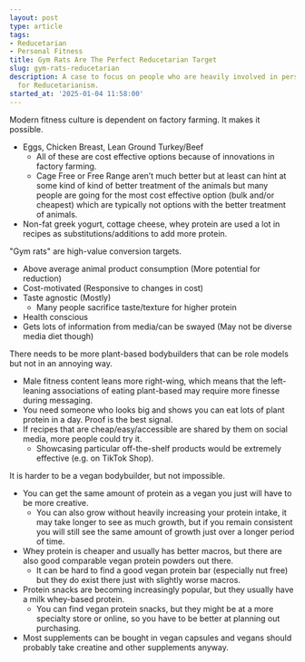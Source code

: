 ```yaml
---
layout: post
type: article
tags:
- Reducetarian
- Personal Fitness
title: Gym Rats Are The Perfect Reducetarian Target
slug: gym-rats-reducetarian
description: A case to focus on people who are heavily involved in personal fitness
  for Reducetarianism.
started_at: '2025-01-04 11:58:00'
---
```


Modern fitness culture is dependent on factory farming. It makes it possible.
* Eggs, Chicken Breast, Lean Ground Turkey/Beef
    * All of these are cost effective options because of innovations in factory farming.
    * Cage Free or Free Range aren’t much better but at least can hint at some kind of kind of better treatment of the animals but many people are going for the most cost effective option (bulk and/or cheapest) which are typically not options with the better treatment of animals. 
* Non-fat greek yogurt, cottage cheese, whey protein are used a lot in recipes as substitutions/additions to add more protein.

"Gym rats" are high-value conversion targets.
* Above average animal product consumption (More potential for reduction)
* Cost-motivated (Responsive to changes in cost)
* Taste agnostic (Mostly)
    * Many people sacrifice taste/texture for higher protein
* Health conscious
* Gets lots of information from media/can be swayed (May not be diverse media diet though)

There needs to be more plant-based bodybuilders that can be role models but not in an annoying way. 
* Male fitness content leans more right-wing, which means that the left-leaning associations of eating plant-based may require more finesse during messaging.
* You need someone who looks big and shows you can eat lots of plant protein in a day. Proof is the best signal. 
* If recipes that are cheap/easy/accessible are shared by them on social media, more people could try it.
    * Showcasing particular off-the-shelf products would be extremely effective (e.g. on TikTok Shop).

It is harder to be a vegan bodybuilder, but not impossible.
* You can get the same amount of protein as a vegan you just will have to be more creative.
    * You can also grow without heavily increasing your protein intake, it may take longer to see as much growth, but if you remain consistent you will still see the same amount of growth just over a longer period of time.
* Whey protein is cheaper and usually has better macros, but there are also good comparable vegan protein powders out there.
    * It can be hard to find a good vegan protein bar (especially nut free) but they do exist there just with slightly worse macros.
* Protein snacks are becoming increasingly popular, but they usually have a milk whey-based protein. 
    * You can find vegan protein snacks, but they might be at a more specialty store or online, so you have to be better at planning out purchasing.
* Most supplements can be bought in vegan capsules and vegans should probably take creatine and other supplements anyway.